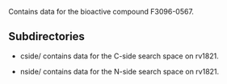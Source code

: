 Contains data for the bioactive compound F3096-0567.

## Subdirectories

- cside/ contains data for the C-side search space on rv1821.

- nside/ contains data for the N-side search space on rv1821.

